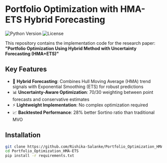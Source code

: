 # Portfolio Optimization with HMA-ETS Hybrid Forecasting

![Python Version](https://img.shields.io/badge/python-3.8%2B-blue)
![License](https://img.shields.io/badge/license-MIT-green)

This repository contains the implementation code for the research paper:  
**"Portfolio Optimization Using Hybrid Method with Uncertainty Forecasting (HMA+ETS)"**

## Key Features
- 🎯 **Hybrid Forecasting**: Combines Hull Moving Average (HMA) trend signals with Exponential Smoothing (ETS) for robust predictions
- 📊 **Uncertainty-Aware Optimization**: 70/30 weighting between point forecasts and conservative estimates
- ⚡ **Lightweight Implementation**: No complex optimization required
- 📈 **Backtested Performance**: 28% better Sortino ratio than traditional MVO

## Installation
```bash
git clone https://github.com/Rishika-Salanke/Portfolio_Optimization_HMA-ETS.git
cd Portfolio_Optimization_HMA-ETS
pip install -r requirements.txt
